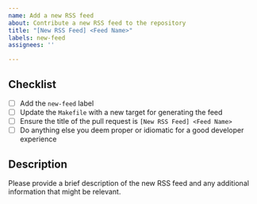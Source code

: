 ```yaml
---
name: Add a new RSS feed
about: Contribute a new RSS feed to the repository
title: "[New RSS Feed] <Feed Name>"
labels: new-feed
assignees: ''

---
```


## Checklist

- [ ] Add the `new-feed` label
- [ ] Update the `Makefile` with a new target for generating the feed
- [ ] Ensure the title of the pull request is `[New RSS Feed] <Feed Name>`
- [ ] Do anything else you deem proper or idiomatic for a good developer experience

## Description

Please provide a brief description of the new RSS feed and any additional information that might be relevant.
